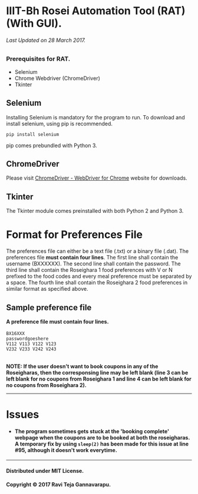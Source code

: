 # IIIT-Bh Rosei Automation Tool (RAT) (With GUI).
###### Last Updated on 28 March 2017.

### Prerequisites for RAT.
* Selenium
* Chrome Webdriver (ChromeDriver)
* Tkinter

## Selenium
Installing Selenium is mandatory for the program to run. To download and install selenium, using pip is recommended.

`pip install selenium`

pip comes prebundled with Python 3.

## ChromeDriver
Please visit [ChromeDriver - WebDriver for Chrome](https://sites.google.com/a/chromium.org/chromedriver/) website for downloads.

## Tkinter
The Tkinter module comes preinstalled with both Python 2 and Python 3.

# Format for Preferences File
The preferences file can either be a text file (.txt) or a binary file (.dat). The preferences file **must contain four lines**. The first line shall contain the username (BXXXXXX). The second line shall contain the password. The third line shall contain the Roseighara 1 food preferences with V or N prefixed to the food codes and every meal preference must be separated by a space. The fourth line shall contain the Roseighara 2 food preferences in similar format as specified above.

## Sample preference file
**A preference file must contain four lines.**<br /><br />
`BX16XXX`<br />
`passwordgoeshere`<br />
`V112 V113 V122 V123`<br />
`V232 V233 V242 V243`<br /><br />

**NOTE: If the user doesn't want to book coupons in any of the Roseigharas, then the corresponsing line may be left blank (line 3 can be left blank for no coupons from Roseighara 1 and line 4 can be left blank for no coupons from Roseighara 2).**
***

# Issues
* #### The program sometimes gets stuck at the 'booking complete' webpage when the coupons are to be booked at both the roseigharas. A temporary fix by using `sleep(2)` has been made for this issue at line #95, although it doesn't work everytime.

***
#### Distributed under MIT License.
#### Copyright © 2017 Ravi Teja Gannavarapu.
